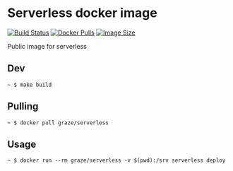 # Serverless docker image

[![Build Status](https://img.shields.io/travis/graze/serverless/master.svg)](https://travis-ci.org/graze/serverless)
[![Docker Pulls](https://img.shields.io/docker/pulls/graze/php-alpine.svg)](https://hub.docker.com/r/graze/php-alpine/)
[![Image Size](https://images.microbadger.com/badges/image/graze/php-alpine.svg)](https://microbadger.com/images/graze/php-alpine)

Public image for serverless

## Dev

    ~ $ make build

## Pulling

    ~ $ docker pull graze/serverless

## Usage

    ~ $ docker run --rm graze/serverless -v $(pwd):/srv serverless deploy
